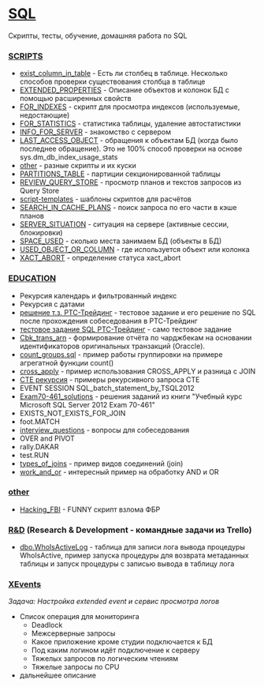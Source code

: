 # [SQL](https://ru.wikipedia.org/wiki/SQL)
Скрипты, тесты, обучение, домашняя работа по SQL

### [SCRIPTS](./SCRIPTS/)
* [exist_column_in_table](./SCRIPTS/exist_column_in_table.sql) - Есть ли столбец в таблице. Несколько способов проверки существования столбца в таблице
* [EXTENDED_PROPERTIES](./SCRIPTS/EXTENDED_PROPERTIES.sql) - Описание объектов и колонок БД с помощью расширенных свойств
* [FOR_INDEXES](./SCRIPTS/FOR_INDEXES.sql) - скрипт для просмотра индексов (используемые, недостающие)
* [FOR_STATISTICS](./SCRIPTS/FOR_STATISTICS.sql) - статистика таблицы, удаление автостатистики
* [INFO_FOR_SERVER](./SCRIPTS/INFO_FOR_SERVER.sql) - знакомство с сервером
* [LAST_ACCESS_OBJECT](./SCRIPTS/LAST_ACCESS_OBJECT.sql) - обращения к объектам БД (когда было последнее обращение). Это не 100% способ проверки на основе sys.dm_db_index_usage_stats
* [other](./SCRIPTS/other.sql) - разные скрипты и их куски
* [PARTITIONS_TABLE](./SCRIPTS/PARTITIONS_TABLE.sql) - партиции секционированной таблицы
* [REVIEW_QUERY_STORE](./SCRIPTS/REVIEW_QUERY_STORE.sql) - просмотр планов и текстов запросов из Query Store
* [script-templates](./SCRIPTS/templates.sql) - шаблоны скриптов для расчётов
* [SEARCH_IN_CACHE_PLANS](./SCRIPTS/SEARCH_IN_CACHE_PLANS.sql) - поиск запроса по его части в кэше планов
* [SERVER_SITUATION](./SCRIPTS/SERVER_SITUATION.sql) - ситуация на сервере (активные сессии, блокировки)
* [SPACE_USED](./SCRIPTS/SPACE_USED.sql) - сколько места занимаем БД (объекты в БД)
* [USED_OBJECT_OR_COLUMN](./SCRIPTS/USED_OBJECT_OR_COLUMN.sql) - где используется объект или колонка
* [XACT_ABORT](./SCRIPTS/XACT_ABORT.sql) - определение статуса xact_abort


### [EDUCATION](./EDUCATION/) 
* Рекурсия календарь и фильтрованный индекс
* Рекурсия с датами
* [решение т.з. РТС-Трейдинг](./EDUCATION/решение%20т.з.%20РТС-Трейдинг.sql) - тестовое задание и его решение по SQL после прохождения собеседования в РТС-Трейдинг
* [тестовое задание SQL РТС-Трейдинг](./EDUCATION/тестовое%20задание%20SQL%20РТС-Трейдинг.sql) - само тестовое задание
* [Cbk_trans_arn](./EDUCATION/Cbk_trans_arn.sql) - формирование отчёта по чарджбекам на основании идентификаторов оригинальных транзакций (Oraccle).
* [count_groups.sql](./EDUCATION/count_groups.sql) - пример работы группировки на примере агрегатной функции count()
* [cross_apply](./EDUCATION/cross_apply.sql) - пример использования CROSS_APPLY и разница с JOIN
* [CTE рекурсия](./EDUCATION/CTE%20рекурсия.sql) - примеры рекурсивного запроса CTE
* EVENT SESSION SQL_batch_statement_by_TSQL2012
* [Exam70-461_solutions](./EDUCATION/Exam70-461_solutions.sql) - решения заданий из книги "Учебный курс Microsoft SQL Server 2012 Exam 70-461"
* EXISTS_NOT_EXISTS_FOR_JOIN
* foot.MATCH
* [interview_questions](./EDUCATION/interview_questions.sql) - вопросы для собеседования
* OVER and PIVOT
* rally.DAKAR
* test.RUN
* [types_of_joins](./EDUCATION/types_of_joins.sql) - пример видов соединений (join)
* [work_and_or](./EDUCATION/work_and_or.sql) - интересный пример на обработку AND и OR


### [other](./other/)
- [Hacking_FBI](./Hacking_FBI.sql) - FUNNY скрипт взлома ФБР


### [R&D](./R&D/) (Research & Development - командные задачи из Trello)
* [dbo.WhoIsActiveLog](./dbo.WhoIsActiveLog.sql) - таблица для записи лога вывода процедуры WhoIsActive, пример запуска процедуры для возврата метаданных таблицы и запуск процедуры с записью вывода в таблицу лога


### [XEvents](./XEvents/)
_Задача: Настройка extended event и сервис просмотра логов_  
* Список операция для мониторинга
  * Deadlock
  * Межсерверные запросы
  * Какое приложение кроме студии подключается к БД
  * Под каким логином идёт подключение к серверу
  * Тяжелых запросов по логическим чтениям
  * Тяжелые запросы по CPU
* дальнейшее описание

